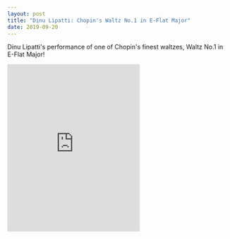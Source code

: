 ```yaml
---
layout: post
title: "Dinu Lipatti: Chopin's Waltz No.1 in E-Flat Major"
date: 2019-09-20
---
```


Dinu Lipatti's performance of one of Chopin's finest waltzes, Waltz No.1 in E-Flat Major!

<iframe src="https://open.spotify.com/embed/track/087hy7gCOyhFZ51F2hyZZa" width="300" height="380" frameborder="0" allowtransparency="true" allow="encrypted-media"></iframe>